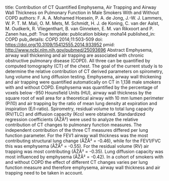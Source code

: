 title: Contribution of CT Quantified Emphysema, Air Trapping and Airway Wall Thickness on Pulmonary Function in Male Smokers With and Without COPD
authors: F. A. A. Mohamed Hoesein, P. A. de Jong, J.-W. J. Lammers, W. P. T. M. Mali, O. M. Mets, M. Schmidt, H. J. de Koning, C. van der Aalst, M. Oudkerk, R. Vliegenthart, B. van Ginneken, E. M. van Rikxoort and P. Zanen
has_pdf: True
template: publication
bibkey: moha14
published_in: COPD
pub_details: <i>COPD</i> 2014;11:503-509
doi: https://doi.org/10.3109/15412555.2014.933952
pmid: http://www.ncbi.nlm.nih.gov/pubmed/25093696
Abstract Emphysema, airway wall thickening and air trapping are associated with chronic obstructive pulmonary disease (COPD). All three can be quantified by computed tomography (CT) of the chest. The goal of the current study is to determine the relative contribution of CT derived parameters on spirometry, lung volume and lung diffusion testing. Emphysema, airway wall thickening and air trapping were quantified automatically on CT in 1,138 male smokers with and without COPD. Emphysema was quantified by the percentage of voxels below -950 Hounsfield Units (HU), airway wall thickness by the square root of wall area for a theoretical airway with 10 mm lumen perimeter (Pi10) and air trapping by the ratio of mean lung density at expiration and inspiration (E/I-ratio). Spirometry, residual volume to total lung capacity (RV/TLC) and diffusion capacity (Kco) were obtained. Standardized regression coefficients (ÃŽÂ²) were used to analyze the relative contribution of CT changes to pulmonary function measures. The independent contribution of the three CT measures differed per lung function parameter. For the FEV1 airway wall thickness was the most contributing structural lung change (ÃŽÂ² = -0.46), while for the FEV1/FVC this was emphysema (ÃŽÂ² = -0.55). For the residual volume (RV) air trapping was most contributing (ÃŽÂ² = -0.35). Lung diffusion capacity was most influenced by emphysema (ÃŽÂ² = -0.42). In a cohort of smokers with and without COPD the effect of different CT changes varies per lung function measure and therefore emphysema, airway wall thickness and air trapping need to be taken in account.

